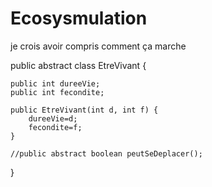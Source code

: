 # Ecosysmulation
je crois avoir compris comment ça marche

public abstract class EtreVivant {
	
    public int dureeVie;
    public int fecondite;
    
	public EtreVivant(int d, int f) {
		dureeVie=d;
        fecondite=f;
	}
    
    //public abstract boolean peutSeDeplacer();
}
